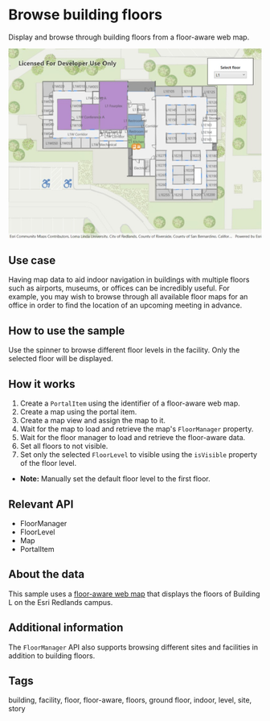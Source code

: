 # Browse building floors

Display and browse through building floors from a floor-aware web map.

![BrowseBuildingFloorsApp](BrowseBuildingFloors.jpg)

## Use case

Having map data to aid indoor navigation in buildings with multiple floors such as airports, museums, or offices can be incredibly useful. For example, you may wish to browse through all available floor maps for an office in order to find the location of an upcoming meeting in advance.

## How to use the sample

Use the spinner to browse different floor levels in the facility. Only the selected floor will be displayed.

## How it works

1. Create a `PortalItem` using the identifier of a floor-aware web map.
2. Create a map using the portal item.
3. Create a map view and assign the map to it.
4. Wait for the map to load and retrieve the map's `FloorManager` property.
5. Wait for the floor manager to load and retrieve the floor-aware data. 
6. Set all floors to not visible.
7. Set only the selected `FloorLevel` to visible using the `isVisible` property of the floor level.
* **Note:** Manually set the default floor level to the first floor.

## Relevant API

* FloorManager
* FloorLevel
* Map
* PortalItem

## About the data

This sample uses a [floor-aware web map](https://www.arcgis.com/home/item.html?id=f133a698536f44c8884ad81f80b6cfc7) that displays the floors of Building L on the Esri Redlands campus.

## Additional information

The `FloorManager` API also supports browsing different sites and facilities in addition to building floors.

## Tags

building, facility, floor, floor-aware, floors, ground floor, indoor, level, site, story